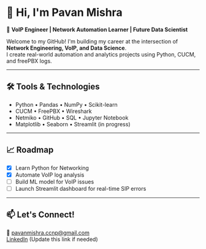 # 👋 Hi, I'm Pavan Mishra

🎯 **VoIP Engineer | Network Automation Learner | Future Data Scientist**

Welcome to my GitHub! I'm building my career at the intersection of **Network Engineering, VoIP, and Data Science**.  
I create real-world automation and analytics projects using Python, CUCM, and freePBX logs.

---

## 🛠️ Tools & Technologies
- Python • Pandas • NumPy • Scikit-learn  
- CUCM • FreePBX • Wireshark  
- Netmiko • GitHub • SQL • Jupyter Notebook  
- Matplotlib • Seaborn • Streamlit (in progress)

---


## 📈 Roadmap
- [x] Learn Python for Networking
- [x] Automate VoIP log analysis
- [ ] Build ML model for VoIP issues
- [ ] Launch Streamlit dashboard for real-time SIP errors

---

## 📫 Let's Connect!
📧 pavanmishra.ccnp@gmail.com  
[LinkedIn](www.linkedin.com/in/pavan-mishra-5740731b7) (Update this link if needed)


<!---
pavanmishra007/pavanmishra007 is a ✨ special ✨ repository because its `README.md` (this file) appears on your GitHub profile.
You can click the Preview link to take a look at your changes.
--->
